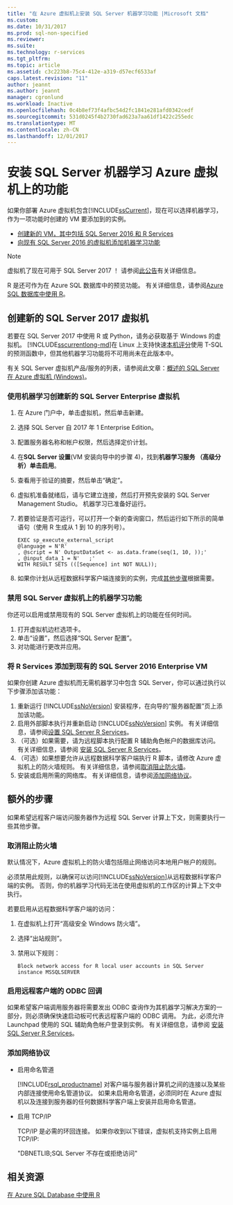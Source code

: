 ```yaml
---
title: "在 Azure 虚拟机上安装 SQL Server 机器学习功能 |Microsoft 文档"
ms.custom: 
ms.date: 10/31/2017
ms.prod: sql-non-specified
ms.reviewer: 
ms.suite: 
ms.technology: r-services
ms.tgt_pltfrm: 
ms.topic: article
ms.assetid: c3c223b8-75c4-412e-a319-d57ecf6533af
caps.latest.revision: "11"
author: jeannt
ms.author: jeannt
manager: cgronlund
ms.workload: Inactive
ms.openlocfilehash: 0c4b8ef73f4afbc54d2fc1841e281afd0342cedf
ms.sourcegitcommit: 531d0245f4b2730fad623a7aa61df1422c255edc
ms.translationtype: MT
ms.contentlocale: zh-CN
ms.lasthandoff: 12/01/2017
---
```

# <a name="installing-sql-server-machine-learning-features-on-an-azure-virtual-machine"></a>安装 SQL Server 机器学习 Azure 虚拟机上的功能
 
如果你部署 Azure 虚拟机包含[!INCLUDE[ssCurrent](../../includes/sscurrent-md.md)]，现在可以选择机器学习，作为一项功能时创建的 VM 要添加到的实例。

+ [创建新的 VM，其中包括 SQL Server 2016 和 R Services](#new)
+ [向现有 SQL Server 2016 的虚拟机添加机器学习功能](#existing)

> [!NOTE]
> 虚拟机了现在可用于 SQL Server 2017 ！ 请参阅[此公告](https://azure.microsoft.com/blog/announcing-new-azure-vm-images-sql-server-2017-on-linux-and-windows/)有关详细信息。
> 
> R 是还可作为在 Azure SQL 数据库中的预览功能。 有关详细信息，请参阅[Azure SQL 数据库中使用 R](../r/using-r-in-azure-sql-database.md)。

## <a name="create-a-new-sql-server-2017-virtual-machine"></a>创建新的 SQL Server 2017 虚拟机

若要在 SQL Server 2017 中使用 R 或 Python，请务必获取基于 Windows 的虚拟机。 [!INCLUDE[sscurrentlong-md](../../includes/sscurrentlong-md.md)]在 Linux 上支持快速[本机评分](../sql-native-scoring.md)使用 T-SQL 的预测函数中，但其他机器学习功能将不可用尚未在此版本中。

有关 SQL Server 虚拟机产品/服务的列表，请参阅此文章：[概述的 SQL Server 在 Azure 虚拟机 (Windows)](https://docs.microsoft.com/azure/virtual-machines/windows/sql/virtual-machines-windows-sql-server-iaas-overview)。

### <a name="new"></a>使用机器学习创建新的 SQL Server Enterprise 虚拟机

1. 在 Azure 门户中，单击虚拟机，然后单击新建。
2. 选择 SQL Server 自 2017 年 1 Enterprise Edition。
3. 配置服务器名称和帐户权限，然后选择定价计划。
4. 在**SQL Server 设置**(VM 安装向导中的步骤 4)，找到**机器学习服务 （高级分析）**单击**启用**。
5. 查看用于验证的摘要，然后单击“确定”。
6. 虚拟机准备就绪后，请与它建立连接，然后打开预先安装的 SQL Server Management Studio。 机器学习已准备好运行。
7. 若要验证是否可运行，可以打开一个新的查询窗口，然后运行如下所示的简单语句（使用 R 生成从 1 到 10 的序列号）。

    ```
    EXEC sp_execute_external_script
    @language = N'R'
    , @script = N' OutputDataSet <- as.data.frame(seq(1, 10, ));'
    , @input_data_1 = N'   ;'
    WITH RESULT SETS (([Sequence] int NOT NULL));
    ```

6. 如果你计划从远程数据科学客户端连接到的实例，完成[其他步骤](#additional-steps)根据需要。

### <a name="disable-machine-learning-features-on-a-sql-server-vm"></a>禁用 SQL Server 虚拟机上的机器学习功能

你还可以启用或禁用现有的 SQL Server 虚拟机上的功能在任何时间。

1. 打开虚拟机边栏选项卡。
2. 单击“设置”，然后选择“SQL Server 配置”。
3. 对功能进行更改并应用。

### <a name="existing"></a>将 R Services 添加到现有的 SQL Server 2016 Enterprise VM

如果你创建 Azure 虚拟机而无需机器学习中包含 SQL Server，你可以通过执行以下步骤添加该功能：

1. 重新运行 [!INCLUDE[ssNoVersion](../../includes/ssnoversion-md.md)] 安装程序，在向导的“服务器配置”页上添加该功能。
2. 启用外部脚本执行并重新启动 [!INCLUDE[ssNoVersion](../../includes/ssnoversion-md.md)] 实例。 有关详细信息，请参阅[设置 SQL Server R Services](../../advanced-analytics/r/set-up-sql-server-r-services-in-database.md)。
3. （可选）如果需要，请为远程脚本执行配置 R 辅助角色帐户的数据库访问。
   有关详细信息，请参阅 [安装 SQL Server R Services](../../advanced-analytics/r/set-up-sql-server-r-services-in-database.md)。
3. （可选）如果想要允许从远程数据科学客户端执行 R 脚本，请修改 Azure 虚拟机上的防火墙规则。 有关详细信息，请参阅[取消阻止防火墙](#firewall)。
4. 安装或启用所需的网络库。 有关详细信息，请参阅[添加网络协议](#network)。

## <a name="additional-steps"></a>额外的步骤

如果希望远程客户端访问服务器作为远程 SQL Server 计算上下文，则需要执行一些其他步骤。

### <a name="firewall"></a>取消阻止防火墙

默认情况下，Azure 虚拟机上的防火墙包括阻止网络访问本地用户帐户的规则。

必须禁用此规则，以确保可以访问[!INCLUDE[ssNoVersion](../../includes/ssnoversion-md.md)]从远程数据科学客户端的实例。  否则，你的机器学习代码无法在使用虚拟机的工作区的计算上下文中执行。

若要启用从远程数据科学客户端的访问：

1. 在虚拟机上打开“高级安全 Windows 防火墙”。
2. 选择“出站规则”。
3. 禁用以下规则：
  
     `Block network access for R local user accounts in SQL Server instance MSSQLSERVER`
  
### <a name="enable-odbc-callbacks-for-remote-clients"></a>启用远程客户端的 ODBC 回调

如果希望客户端调用服务器将需要发出 ODBC 查询作为其机器学习解决方案的一部分，则必须确保快速启动板可代表远程客户端的 ODBC 调用。 为此，必须允许 Launchpad 使用的 SQL 辅助角色帐户登录到实例。
有关详细信息，请参阅 [安装 SQL Server R Services](../../advanced-analytics/r/set-up-sql-server-r-services-in-database.md)。

### <a name="network"></a>添加网络协议

+ 启用命名管道
  
  [!INCLUDE[rsql_productname](../../includes/rsql-productname-md.md)] 对客户端与服务器计算机之间的连接以及某些内部连接使用命名管道协议。 如果未启用命名管道，必须同时在 Azure 虚拟机以及连接到服务器的任何数据科学客户端上安装并启用命名管道。
  
+ 启用 TCP/IP

  TCP/IP 是必需的环回连接。 如果你收到以下错误，虚拟机支持实例上启用 TCP/IP:

  "DBNETLIB;SQL Server 不存在或拒绝访问"

## <a name="related-resources"></a>相关资源

[在 Azure SQL Database 中使用 R](../r/using-r-in-azure-sql-database.md)